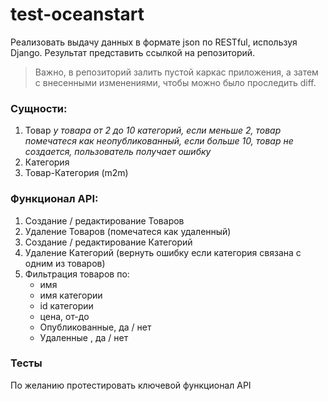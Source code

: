 # test-oceanstart
Реализовать выдачу данных в формате json по RESTful, используя Django.
Результат представить ссылкой на репозиторий.
> Важно, в репозиторий залить пустой каркас приложения, а затем с внесенными изменениями, чтобы можно было проследить diff.


### Сущности:
1. Товар _у товара от 2 до 10 категорий, если меньше 2, товар помечатеся как неопубликованный, если больше 10, товар не создается, пользователь получает ошибку_
2. Категория
3. Товар-Категория (m2m)

### Функционал API:
1. Создание / редактирование Товаров 
2. Удаление Товаров (помечатеся как удаленный)
3. Создание / редактирование Категорий 
4. Удаление Категорий (вернуть ошибку если категория связана с одним из товаров)
5. Фильтрация товаров по: 
    - имя
    - имя категории
    - id категории
    - цена, от-до
    - Опубликованные, да / нет
    - Удаленные , да / нет

### Тесты
По желанию протестировать ключевой функционал API
